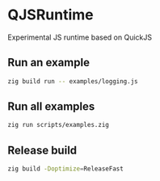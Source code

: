 # QJSRuntime

Experimental JS runtime based on QuickJS

## Run an example

```sh
zig build run -- examples/logging.js
```

## Run all examples

```sh
zig run scripts/examples.zig
```

## Release build

```sh
zig build -Doptimize=ReleaseFast
```
